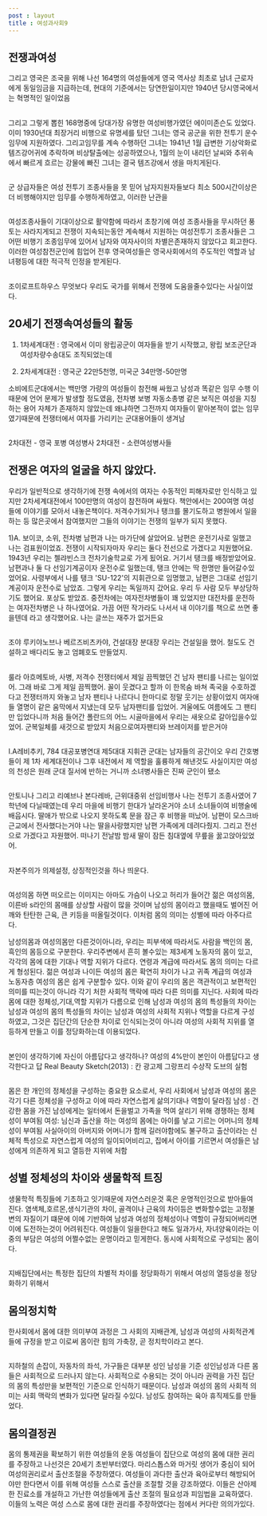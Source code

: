 ```yaml
---
post : layout
title : 여성과사회9
---
```

## 전쟁과여성
그리고 영국은 조국을 위해 나선 164명의 여성들에게 영국 역사상 최초로 남녀 근로자에게 동일임금을 지급하는데, 현대의 기준에서는 당연한일이지만 1940년 당시영국에서는 혁명적인 일이었음

## 
그리고 그렇게 뽑힌 168명중에 당대가장 유명한 여성비행가였던 에이미존슨도 있었다.
이미 1930년대 최장거리 비행으로 유명세를 탔던 그녀는 영국 공군을 위한 전투기 운수임무에 지원하였다.
그리고임무를 계속 수행하던 그녀는 1941년 1월 급변한 기상악화로 템즈강어귀에 추락하며 비상탈출에는 성공하였으나, 1월의 눈이 내리던 날씨와 추위속에서 빠르게 흐르는 강물에 빠진 그녀는 결국 템즈강에서 생을 마치게된다.
## 
군 상급자들은 여성 전투기 조종사들을 못 믿어 남자지원자들보다 최소 500시간이상은더 비행해야지만 임무를 수행하게하였고, 이러한 난관을 

## 
여성조종사들이 기대이상으로 활약함에 따라서 초창기에 여성 조종사들을 무시하던 풍토는 사라지게되고 전쟁이 지속되는동안 계속해서 지원하는 여성전투기 조종사들은 그 어떤 비행기 조종임무에 있어서 남자와 여자사이의 차별은존재하지 않았다고 회고한다.
이러한 여성참전군인에 힘업어 전후 영국여성들은 영국사회에서의 주도적인 역할과 남녀평등에 대한 적극적 인정을 받게된다.

## 
조이로프트하우스
무엇보다 우리도 국가를 위해서 전쟁에 도움을줄수있다는 사실이었다.
## 20세기 전쟁속여성들의 활동
1. 1차세계대전 : 영국에서 이미 왕립공군이 여자들을 받기 시작했고, 왕립 보조군단과 여성차량수송대도 조직되었는데

2. 2차세계대전 : 영국군 22만5천명, 미국군 34만명-50만명 

소비에트군대에서는 백만명 가량의 여성들이 참전해 싸웠고 남성과 똑같은 임무 수행
이때문에 언어 문제가 발생할 정도였음, 전차병 보병 자동소총병 같은 보직은 여성을 지칭하는 용어 자체가 존재하지 않았는데 왜냐하면 그전까지 여자들이 맡아본적이 없는 임무였기때문에 전쟁터에서 여자를 가리키는 군대용어들이 생겨남

## 
2차대전 - 영국 포병 여성병사
2차대전 - 소련여성병사들

## 전쟁은 여자의 얼굴을 하지 않았다.
우리가 일반적으로 생각하기에 전쟁 속에서의 여자는 수동적인 피해자로만 인식하고 있지만
2차세계대전에서 100만명의 여성이 참전하며 싸웠다.
책안에서는 200여명 여성들에 이야기를 모아서 내놓은책이다.
저격수가되거나 탱크를 몰기도하고 병원에서 일을 하는 등 많은곳에서 참여했지만 그들의 이야기는 전쟁의 일부가 되지 못했다.

1)A. 보이코, 소위, 전차병
남편과 나는 마가단에 살았어요. 남편은 운전기사로 일했고 나는 검표원이었죠.
전쟁이 시작되자마자 우리는 둘다 전선으로 가겠다고 지원했어요. 1943년 우리는 첼랴빈스크 전차기술학교로 가게 됬어요. 거기서 탱크를 배정받았어요. 남편과나 둘 다 선임기계공이자 운전수로 일했는데, 탱크 안에는 딱 한명만 들어갈수있었어요. 사령부에서 나를 탱크 'SU-122'의 지휘관으로 임명했고, 남편은 그대로 선임기계공이자 운전수로 남았죠. 그렇게 우리는 독일까지 갔어요. 우리 두 사람 모두 부상당하기도 했어요. 포상도 받았죠.
중전차에는 여자전차병들이 꽤 있었지만 대전차를 운전하는 여자전차병은 나 하나였어요. 가끔 어떤 작가라도 나서서 내 이야기를 책으로 쓰면 좋을텐데 라고 생각했어요. 나는 글쓰는 재주가 없거든요

## 
조야 루키야노브나 베르즈비츠카야, 건설대장 분대장
우리는 건설일을 했어. 철도도 건설하고 배다리도 놓고 엄폐호도 만들었지.

## 
룰라 아흐메토바, 사병, 저격수
전쟁터에서 제일 끔찍했던 건 남자 팬티를 나르는 일이었어. 그래 바로 그게 제일 끔찍했어. 꼴이 웃겼다고 할까
이 한목숨 바쳐 족국을 수호하겠다고 전쟁터까지 와놓고 남자 팬티나 나르다니
한마디로 정말 웃기는 상황이었지 여자애들 열명이 같은 움막에서 지냈는데
모두 남자팬티를 입었어. 겨울에도 여름에도 그 팬티만 입었다니까 처음 들어간 폴란드의 어느 시골마을에서 우리는 새옷으로 갈아입을수있었어.
군복일체를 새것으로 받았지 처음으로여자팬티와 브레이저를 받은거야
##  
I.A레비추키, 784 대공포병연대 제5대대 지휘관
군대는 남자들의 공간이오 우리 간호병들이 제 1차 세계대전이나 그후 내전에서 제 역할을 훌륭하게 해낸것도 사실이지만
여성의 천성은 원래 군대 질서에 반하는 거니까
소녀병사들은 진짜 군인이 됐소 

## 
안토니나 그리고 리예브나 본다레바, 근위대중위 선임비행사
나는 전투기 조종사였어 7학년에 다닐때였는데 우리 마을에 비행기 한대가 날라온거야 
소녀 소녀들이여 비행술에 배웁시다.
딸애가 밖으로 나오지 못하도록 문을 잠근 후 비행을 떠났어.
남편이 모스크바 근교에서 전사했다는거야 
나는 딸을사랑했지만 남편 가족에게 데려다줬지. 그리고 전선으로 가겠다고 자원했어. 떠나기 전날밤 밤새 딸이 잠든 침대옆에 무릎을 꿇고앉아있었어.

## 
자본주의가 
의제설정, 상징적인것을 하나 띄운다. 

## 
여성의몸 하면 떠오르는 이미지는 아마도 가슴이 나오고 허리가 들어간 젊은 여성의몸, 이른바 s라인의 몸매를 상상할 사람이 많을 것이며 남성의 몸이라고 했을때도 벌어진 어깨와 탄탄한 근육, 큰 키등을 떠올릴것이다. 이처럼 몸의 의미는 성별에 따라 아주다르다.

남성의몸과 여성의몸만 다른것이아니라, 우리는 피부색에 따라서도 사람을 백인의 몸, 흑인의 몸등으로 구분한다.
우리주변에서 흔히 볼수있는 제3세계 노동자의 몸이 있고, 각각의 몸에 대한 기대나 역할 지위가 다르다. 연령과 계급에 따라서도 몸의 의미는 다르게 형성된다.
젊은 여성과 나이든 여성의 몸은 확연히 차이가 나고 귀족 계급의 여성과 노동자층 여성의 몸은 쉽게 구분할수 있다. 이와 같이 우리의 몸은 객관적이고 보편적인 의미를 띠는것이 아니라 각기 처한 사회적 맥락에 따라 다른 의미를 지닌다.
사회에 따라 몸에 대한 정체성,기대,역할 지위가 다름으로 인해 남성과 여성의 몸의 특성들의 차이는 남성과 여성의 몸의 특성들의 차이는 남성과 여성의 사회적 지위나 역할을 다르게 구성하였고, 그것은 집단간의 단순한 차이로 인식되는것이 아니라
여성의 사회적 지위를 열등하게 만들고 이를 정당화하는데 이용되었다.
## 
본인이 생각하기에 자신이 아름답다고 생각하나?
여성의 4%만이 본인이 아름답다고 생각한다고 답
Real Beauty Sketch(2013) : 칸 광고제 그랑프리  수상작
도브의 실험

## 
몸은 한 개인의 정체성을 구성하는 중요한 요소로서, 우리 사회에서 남성과 여성의 몸은 각기 다른 정체성을 구성하고 이에 따라 자연스럽게 삶의기대나 역할이 달라짐
남성 : 건강한 몸을 가진 남성에게는 일터에서 돈을벌고 가족을 먹여 살리기 위해 경쟁하는 정체성이 부여됨
여성: 님신과 출산을 하는 여성의 몸에는 아이를 낳고 기르는 어머니의 정체성이 부여됨
사실아이의 아버지와 어머니가 함께 길러야함에도 불구하고 출산이라는 신체적 특성으로 자연스럽게 여성의 일이되어비리고, 집에서 아이를 기르면서 여성들은 남성에게 의존하게 되고 열등한 지위에 처함
## 성별 정체성의 차이와 생물학적 트징
생물학적 특징들에 기초하고 잇기때문에 자연스러운것 혹은 운명적인것으로 받아들여진다.
염색체,호르몬,생식기관의 차이, 골격이나 근육의 차이등은 변화할수없는 고정불변의 자질이기 떄문에 이에 기반하여 남성과 여성의 정체성이나 역할이 규정되어버리면 이에 도전하는것이 어려워진다.
여성들이 일을한다고 해도 일과가사, 자녀양육이라는 이중의 부담은 여성의 어쩔수없는 운명이라고 믿게한다.
동시에 사회적으로 구성되는 몸이다.

## 
지배집단에서는 특정한 집단의 차별적 차이를 정당화하기 위해서
여성의 열등성을 정당화하기 위해서

## 몸의정치학
한사회에서 몸에 대한 의미부여 과정은 그 사회의 지배관계, 남성과 여성의 사회적관계들에 규정을 받고 이로써 몸이란 힘의 가축장, 곧 정치학이라고 본다.
## 
지하철의 손잡이, 자동차의 좌석, 가구들은 대부분 성인 남성을 기준
성인남성과 다른 몸들은 사회적으로 드러나지 않는다.
사회적으로 수용되는 것이 아니라 권력을 가진 집단의 몸의 특성만을 보편적인 기준으로 인식하기 때문이다.
남성과 여성의 몸의 사회적 의미는 사회 맥락의 변화가 있다면 달라질 수있다.
남성도 참여하는 육아 휴직제도를 만들었다.

## 몸의결정권
몸의 통제권을 확보하기 위한 여성들의 운동
여성들이 집단으로 여성의 몸에 대한 권리를 주장하고 나선것은 20세기 초반부터였다.
마리스톱스와 마거릿 생어가 중심이 되어 여성의권리로서 출산조절을 주창하였다.
여성들이 과다한 출산과 육아로부터 해방되어야만 한다면서 이를 위해 여성들 스스로 출산을 조절할 것을 강조하였다.
이들은 산아제한 진료소를 개설하고 가난한 여성들에게 출산 조절의 필요성과 피임법을 교육하였다.
이들의 노력은 여성 스스로 몸에 대한 권리를 주장하였다는 점에서 커다란 의의가있다.

